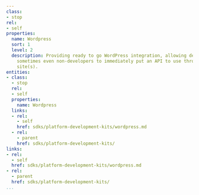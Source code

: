 ```yaml
---
class:
- stop
rel:
- self
properties:
  name: Wordpress
  sort: 1
  level: 2
  description: Providing ready to go WordPress integration, allowing developers, and
    sometimes even non-developers to immediately put an API to use through their WordPress
    site(s).
entities:
- class:
  - stop
  rel:
  - self
  properties:
    name: Wordpress
  links:
  - rel:
    - self
    href: sdks/platform-development-kits/wordpress.md
  - rel:
    - parent
    href: sdks/platform-development-kits/
links:
- rel:
  - self
  href: sdks/platform-development-kits/wordpress.md
- rel:
  - parent
  href: sdks/platform-development-kits/
...
```

